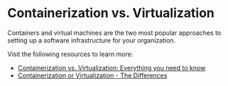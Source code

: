 # Containerization vs. Virtualization

Containers and virtual machines are the two most popular approaches to setting up a software infrastructure for your organization.

Visit the following resources to learn more:

- [Containerization vs. Virtualization: Everything you need to know](https://middleware.io/blog/containerization-vs-virtualization/)
- [Containerization or Virtualization - The Differences ](https://www.youtube.com/watch?v=1WnDHitznGY)
